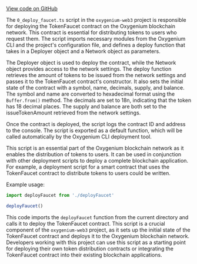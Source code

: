 [View code on GitHub](https://github.com/oxygenium/oxygenium-web3/.autodoc/docs/json/packages/cli/templates/base/scripts)

The `0_deploy_faucet.ts` script in the `oxygenium-web3` project is responsible for deploying the TokenFaucet contract on the Oxygenium blockchain network. This contract is essential for distributing tokens to users who request them. The script imports necessary modules from the Oxygenium CLI and the project's configuration file, and defines a deploy function that takes in a Deployer object and a Network object as parameters.

The Deployer object is used to deploy the contract, while the Network object provides access to the network settings. The deploy function retrieves the amount of tokens to be issued from the network settings and passes it to the TokenFaucet contract's constructor. It also sets the initial state of the contract with a symbol, name, decimals, supply, and balance. The symbol and name are converted to hexadecimal format using the `Buffer.from()` method. The decimals are set to 18n, indicating that the token has 18 decimal places. The supply and balance are both set to the issueTokenAmount retrieved from the network settings.

Once the contract is deployed, the script logs the contract ID and address to the console. The script is exported as a default function, which will be called automatically by the Oxygenium CLI deployment tool.

This script is an essential part of the Oxygenium blockchain network as it enables the distribution of tokens to users. It can be used in conjunction with other deployment scripts to deploy a complete blockchain application. For example, a deployment script for a smart contract that uses the TokenFaucet contract to distribute tokens to users could be written.

Example usage:

```javascript
import deployFaucet from './deployFaucet'

deployFaucet()
```

This code imports the `deployFaucet` function from the current directory and calls it to deploy the TokenFaucet contract. This script is a crucial component of the `oxygenium-web3` project, as it sets up the initial state of the TokenFaucet contract and deploys it to the Oxygenium blockchain network. Developers working with this project can use this script as a starting point for deploying their own token distribution contracts or integrating the TokenFaucet contract into their existing blockchain applications.
